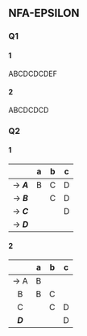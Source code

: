 ## NFA-EPSILON
### Q1
#### 1
ABCDCDCDEF

#### 2
ABCDCDCD

### Q2
#### 1 
|            |  a  |  b  |  c  |
| :--------: | :-: | :-: | :-: |
| -> **_A_** |  B  |  C  |  D  |
| -> **_B_** |     |  C  |  D  |
| -> **_C_** |     |     |  D  |
| -> **_D_** |     |     |     |

#### 2
|         |  a  |  b  |  c  |
| :-----: | :-: | :-: | :-: |
|  -> A   |  B  |     |     |
|    B    |  B  |  C  |     |
|    C    |     |  C  |  D  |
| **_D_** |     |     |  D  |
